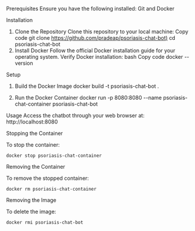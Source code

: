 Prerequisites
Ensure you have the following installed:
  Git and 
  Docker

  
Installation
  1. Clone the Repository
    Clone this repository to your local machine:
    Copy code
    git clone [https://github.com/pradeap/psoriasis-chat-bot)](https://github.com/pradeap/psoriasis-chat-bot.git)
    cd psoriasis-chat-bot
  2. Install Docker
    Follow the official Docker installation guide for your operating system.
    Verify Docker installation:
    bash
    Copy code
    docker --version

Setup
1. Build the Docker Image
  docker build -t psoriasis-chat-bot .

2. Run the Docker Container
   docker run -p 8080:8080 --name psoriasis-chat-container psoriasis-chat-bot

Usage
  Access the chatbot through your web browser at:
   http://localhost:8080

Stopping the Container

  To stop the container:
  
    docker stop psoriasis-chat-container
Removing the Container

  To remove the stopped container:
  
    docker rm psoriasis-chat-container
    
Removing the Image

  To delete the image:
  
    docker rmi psoriasis-chat-bot
    
